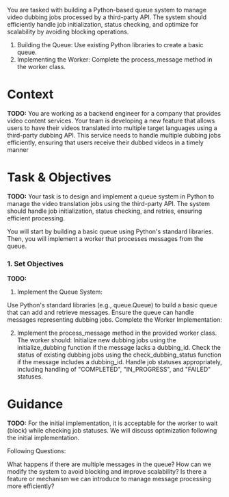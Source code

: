 You are tasked with building a Python-based queue system to manage video dubbing jobs processed by a third-party API. The system should efficiently handle job initialization, status checking, and optimize for scalability by avoiding blocking operations.

1. Building the Queue: Use existing Python libraries to create a basic queue.
2. Implementing the Worker: Complete the process_message method in the worker class.


# Context
**TODO:** You are working as a backend engineer for a company that provides video content services. Your team is developing a new feature that allows users to have their videos translated into multiple target languages using a third-party dubbing API. This service needs to handle multiple dubbing jobs efficiently, ensuring that users receive their dubbed videos in a timely manner

# Task & Objectives
**TODO:** Your task is to design and implement a queue system in Python to manage the video translation jobs using the third-party API. The system should handle job initialization, status checking, and retries, ensuring efficient processing.

You will start by building a basic queue using Python's standard libraries. Then, you will implement a worker that processes messages from the queue. 

### 1. Set Objectives 
**TODO:** 

1. Implement the Queue System:

Use Python's standard libraries (e.g., queue.Queue) to build a basic queue that can add and retrieve messages.
Ensure the queue can handle messages representing dubbing jobs.
Complete the Worker Implementation:

2. Implement the process_message method in the provided worker class.
The worker should:
Initialize new dubbing jobs using the initialize_dubbing function if the message lacks a dubbing_id.
Check the status of existing dubbing jobs using the check_dubbing_status function if the message includes a dubbing_id.
Handle job statuses appropriately, including handling of "COMPLETED", "IN_PROGRESS", and "FAILED" statuses.



# Guidance
**TODO:** For the initial implementation, it is acceptable for the worker to wait (block) while checking job statuses. We will discuss optimization following the initial implementation. 

Following  Questions:

What happens if there are multiple messages in the queue?
How can we modify the system to avoid blocking and improve scalability?
Is there a feature or mechanism we can introduce to manage message processing more efficiently?




